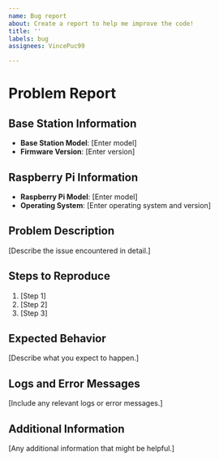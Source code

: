 ```yaml
---
name: Bug report
about: Create a report to help me improve the code!
title: ''
labels: bug
assignees: VincePuc99

---
```


# Problem Report

## Base Station Information
- **Base Station Model**: [Enter model]
- **Firmware Version**: [Enter version]

## Raspberry Pi Information
- **Raspberry Pi Model**: [Enter model]
- **Operating System**: [Enter operating system and version]

## Problem Description
[Describe the issue encountered in detail.]

## Steps to Reproduce
1. [Step 1]
2. [Step 2]
3. [Step 3]

## Expected Behavior
[Describe what you expect to happen.]

## Logs and Error Messages
[Include any relevant logs or error messages.]

## Additional Information
[Any additional information that might be helpful.]
